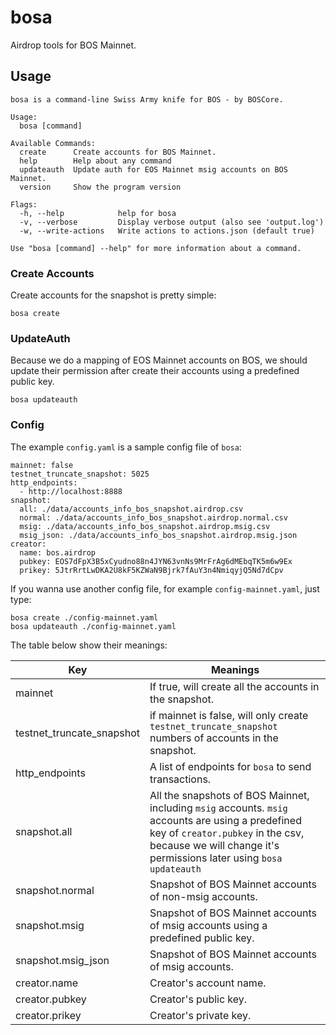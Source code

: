 # bosa
Airdrop tools for BOS Mainnet.

## Usage

```
bosa is a command-line Swiss Army knife for BOS - by BOSCore.

Usage:
  bosa [command]

Available Commands:
  create      Create accounts for BOS Mainnet.
  help        Help about any command
  updateauth  Update auth for EOS Mainnet msig accounts on BOS Mainnet.
  version     Show the program version

Flags:
  -h, --help            help for bosa
  -v, --verbose         Display verbose output (also see 'output.log')
  -w, --write-actions   Write actions to actions.json (default true)

Use "bosa [command] --help" for more information about a command.
```

### Create Accounts

Create accounts for the snapshot is pretty simple:

```
bosa create
```

### UpdateAuth

Because we do a mapping of EOS Mainnet accounts on BOS, we should update their permission after create their accounts using a predefined public key.

```
bosa updateauth
```

### Config

The example `config.yaml` is a sample config file of `bosa`:

```
mainnet: false
testnet_truncate_snapshot: 5025
http_endpoints:
  - http://localhost:8888
snapshot:
  all: ./data/accounts_info_bos_snapshot.airdrop.csv
  normal: ./data/accounts_info_bos_snapshot.airdrop.normal.csv
  msig: ./data/accounts_info_bos_snapshot.airdrop.msig.csv
  msig_json: ./data/accounts_info_bos_snapshot.airdrop.msig.json
creator:
  name: bos.airdrop
  pubkey: EOS7dFpX3B5xCyudno88n4JYN63vnNs9MrFrAg6dMEbqTK5m6w9Ex
  prikey: 5JtrRrtLwDKA2U8kF5KZWaN9Bjrk7fAuY3n4NmiqyjQ5Nd7dCpv
```

If you wanna use another config file, for example `config-mainnet.yaml`, just type:

```
bosa create ./config-mainnet.yaml
bosa updateauth ./config-mainnet.yaml
```

The table below show their meanings:

| Key                       | Meanings                                                     |
| ------------------------- | ------------------------------------------------------------ |
| mainnet                   | If true, will create all the accounts in the snapshot.       |
| testnet_truncate_snapshot | if mainnet is false, will only create `testnet_truncate_snapshot` numbers of accounts in the snapshot. |
| http_endpoints            | A list of endpoints for `bosa` to send transactions.         |
| snapshot.all              | All the snapshots of BOS Mainnet, including `msig` accounts. `msig` accounts are using a predefined key of `creator.pubkey` in the csv, because we will change it's permissions later using `bosa updateauth` |
| snapshot.normal           | Snapshot of BOS Mainnet accounts of non-msig accounts.       |
| snapshot.msig             | Snapshot of BOS Mainnet accounts of msig accounts using a predefined public key. |
| snapshot.msig_json        | Snapshot of BOS Mainnet accounts of msig accounts.           |
| creator.name              | Creator's account name.                                      |
| creator.pubkey            | Creator's public key.                                        |
| creator.prikey            | Creator's private key.                                       |


